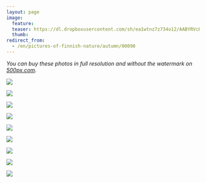 ```yaml
---
layout: page
image:
  feature:
  teaser: https://dl.dropboxusercontent.com/sh/ea1wtnz7z734o12/AABYRVcHO7As-_b4e5oaJBYNa/luontokuvat/syksy/3/DS42338-245px.jpg
  thumb:
redirect_from:
  - /en/pictures-of-finnish-nature/autumn/00090
---
```


*You can buy these photos in full resolution and without the watermark on [500px.com](https://500px.com/minimuutticom/galleries/landscapes-and-sunsets).*

[![](https://dl.dropboxusercontent.com/sh/ea1wtnz7z734o12/AABuIv05eMVCbWhpLhFW4HoKa/luontokuvat/syksy/3/DS42283-800px.jpg)](https://dl.dropboxusercontent.com/sh/ea1wtnz7z734o12/AACmQbkMXlegWGMRdioIplPDa/luontokuvat/syksy/3/DS42283.jpg)

[![](https://dl.dropboxusercontent.com/sh/ea1wtnz7z734o12/AABnbfbSqOgBrRmSsslXHMnUa/luontokuvat/syksy/3/DS42294-800px.jpg)](https://dl.dropboxusercontent.com/sh/ea1wtnz7z734o12/AACmSZ2MpRXhKonjiqb9SbAYa/luontokuvat/syksy/3/DS42294.jpg)

[![](https://dl.dropboxusercontent.com/sh/ea1wtnz7z734o12/AABiIEP0HYISdPdjpcURwYs8a/luontokuvat/syksy/3/DS42292-800px.jpg)](https://dl.dropboxusercontent.com/sh/ea1wtnz7z734o12/AACt2WQ1yPQKQ5gTsenbmsiva/luontokuvat/syksy/3/DS42292.jpg)

[![](https://dl.dropboxusercontent.com/sh/ea1wtnz7z734o12/AADGTwCf9JSp2SVI39IDtcQra/luontokuvat/syksy/3/DS42300-800px.jpg)](https://dl.dropboxusercontent.com/sh/ea1wtnz7z734o12/AABwEOGROfoJgoyE-Axl39rSa/luontokuvat/syksy/3/DS42300.jpg)

[![](https://dl.dropboxusercontent.com/sh/ea1wtnz7z734o12/AACUhHSQ9KHqNAHaL5iwYbWia/luontokuvat/syksy/3/DS42303-800px.jpg)](https://dl.dropboxusercontent.com/sh/ea1wtnz7z734o12/AAAJCSruJoQhaRUuVrfjRKeBa/luontokuvat/syksy/3/DS42303.jpg)

[![](https://dl.dropboxusercontent.com/sh/ea1wtnz7z734o12/AAD9d9ePCYjaqN2LpeYOJ0BNa/luontokuvat/syksy/3/DS42327-800px.jpg)](https://dl.dropboxusercontent.com/sh/ea1wtnz7z734o12/AABEqFs5czVS4KvfWF6fmMwFa/luontokuvat/syksy/3/DS42327.jpg)

[![](https://dl.dropboxusercontent.com/sh/ea1wtnz7z734o12/AADQcvWauosiamkPDfb5YK2ja/luontokuvat/syksy/3/DS42344-800px.jpg)](https://dl.dropboxusercontent.com/sh/ea1wtnz7z734o12/AADtaj1Q3iL1oYCSlxN5RM9ra/luontokuvat/syksy/3/DS42344.jpg)

[![](https://dl.dropboxusercontent.com/sh/ea1wtnz7z734o12/AABaEba4sTBZGlRMNZvY6PAra/luontokuvat/syksy/3/DS42338-800px.jpg)](https://dl.dropboxusercontent.com/sh/ea1wtnz7z734o12/AADBVYHT-Ebt5QXQ7uX1NbKFa/luontokuvat/syksy/3/DS42338.jpg)

[![](https://dl.dropboxusercontent.com/sh/ea1wtnz7z734o12/AABCsFe956DRvSeND_5-_MPpa/luontokuvat/syksy/3/DS42343-800px.jpg)](https://dl.dropboxusercontent.com/sh/ea1wtnz7z734o12/AAD3FyIlsEGBt5xRj6FMS2u1a/luontokuvat/syksy/3/DS42343.jpg)
